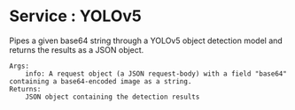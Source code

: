 # Service : YOLOv5
Pipes a given base64 string through a YOLOv5 object detection model and
    returns the results as a JSON object.
    
    Args:
        info: A request object (a JSON request-body) with a field "base64" containing a base64-encoded image as a string.
    Returns:
        JSON object containing the detection results
